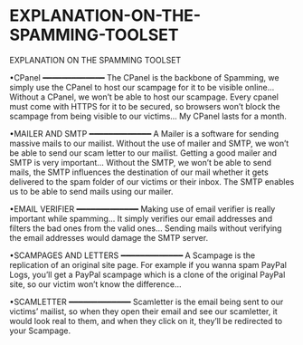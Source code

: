 # EXPLANATION-ON-THE-SPAMMING-TOOLSET
EXPLANATION ON THE SPAMMING TOOLSET

•CPanel
━━━━━━━━━━━━━
The CPanel is the backbone of Spamming, we simply use the CPanel to host our scampage for it to be visible online...
Without a CPanel, we won’t be able to host our scampage. 
Every cpanel must come with HTTPS for it to be secured, so browsers won’t block the scampage from being visible to our victims... 
My CPanel lasts for a month.

•MAILER AND SMTP
━━━━━━━━━━━━━
A Mailer is a software for sending massive mails to our mailist. Without the use of mailer and SMTP, we won’t be able to send our scam letter to our mailist. Getting a good mailer and SMTP is very important... 
Without the SMTP, we won’t be able to send mails, the SMTP influences the destination of our mail whether it gets delivered to the spam folder of our victims or their inbox. 
The SMTP enables us to be able to send mails using our mailer.

•EMAIL VERIFIER
━━━━━━━━━━━━━
Making use of email verifier is really important while spamming...
It simply verifies our email addresses and filters the bad ones from the valid ones... 
Sending mails without verifying the email addresses would damage the SMTP server.

•SCAMPAGES AND LETTERS
━━━━━━━━━━━━━
A Scampage is the replication of an original site page. For example if you wanna spam PayPal Logs, you’ll get a PayPal scampage which is a clone of the original PayPal site, so our victim won’t know the difference...

•SCAMLETTER 
━━━━━━━━━━━━━
Scamletter is the email being sent to our victims’ mailist, so when they open their email and see our scamletter, it would look real to them, and when they click on it, they’ll be redirected to your Scampage.
